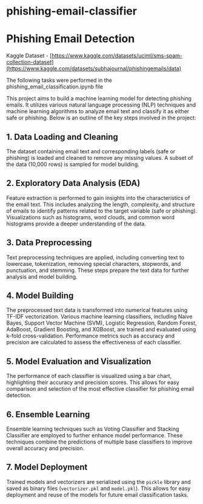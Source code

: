 # phishing-email-classifier

# Phishing Email Detection

Kaggle Dataset - [https://www.kaggle.com/datasets/uciml/sms-spam-collection-dataset](https://www.kaggle.com/datasets/subhajournal/phishingemails/data)

The following tasks were performed in the phishing_email_classification.ipynb file

This project aims to build a  machine learning model for detecting phishing emails. It utilizes various natural language processing (NLP) techniques and machine learning algorithms to analyze email text and classify it as either safe or phishing. Below is an outline of the key steps involved in the project:

## 1. Data Loading and Cleaning
The dataset containing email text and corresponding labels (safe or phishing) is loaded and cleaned to remove any missing values. A subset of the data (10,000 rows) is sampled for model building.

## 2. Exploratory Data Analysis (EDA)
Feature extraction is performed to gain insights into the characteristics of the email text. This includes analyzing the length, complexity, and structure of emails to identify patterns related to the target variable (safe or phishing). Visualizations such as histograms, word clouds, and common word histograms provide a deeper understanding of the data.

## 3. Data Preprocessing
Text preprocessing techniques are applied, including converting text to lowercase, tokenization, removing special characters, stopwords, and punctuation, and stemming. These steps prepare the text data for further analysis and model building.

## 4. Model Building
The preprocessed text data is transformed into numerical features using TF-IDF vectorization. Various machine learning classifiers, including Naive Bayes, Support Vector Machine (SVM), Logistic Regression, Random Forest, AdaBoost, Gradient Boosting, and XGBoost, are trained and evaluated using k-fold cross-validation. Performance metrics such as accuracy and precision are calculated to assess the effectiveness of each classifier.

## 5. Model Evaluation and Visualization
The performance of each classifier is visualized using a bar chart, highlighting their accuracy and precision scores. This allows for easy comparison and selection of the most effective classifier for phishing email detection.

## 6. Ensemble Learning
Ensemble learning techniques such as Voting Classifier and Stacking Classifier are employed to further enhance model performance. These techniques combine the predictions of multiple base classifiers to improve overall accuracy and precision.

## 7. Model Deployment
Trained models and vectorizers are serialized using the `pickle` library and saved as binary files (`vectorizer.pkl` and `model.pkl`). This allows for easy deployment and reuse of the models for future email classification tasks.
